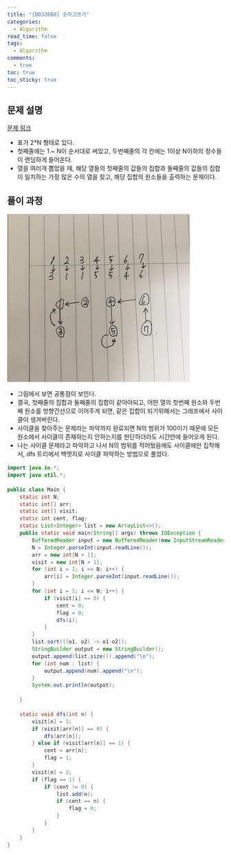 ```yaml
---
title: "[BOJ2668] 숫자고르기"
categories:
  - Algorithm
read_time: false
tags:
  - Algorithm
comments:
  - true
toc: true
toc_sticky: true
---
```

## 문제 설명
[문제 링크](https://www.acmicpc.net/problem/2668)

* 표가 2*N 형태로 있다.
* 첫째줄에는 1 ~ N이 순서대로 써있고, 두번째줄의 각 칸에는 1이상 N이하의 정수들이 랜덤하게 들어온다.
* 열을 여러개 뽑았을 때, 해당 열들의 첫째줄의 값들의 집합과 둘째줄의 값들의 집합이 일치하는 가장 많은 수의 열을 찾고, 해당 집합의 원소들을 출력하는 문제이다.

## 풀이 과정

![](/assets/img/Algorithm/20210112.jpeg)

* 그림에서 보면 공통점이 보인다.
* 결국, 첫째줄의 집합과 둘째줄의 집합이 같아야되고, 어떤 열의 첫번째 원소와 두번째 원소를 방향간선으로 이어주게 되면, 같은 집합이 되기위해서는 그래프에서 사이클이 생겨버린다.
* 사이클을 찾아주는 문제라는 파악까지 완료되면 N의 범위가 100이기 때문에 모든 원소에서 사이클이 존재하는지 안하는지를 판단하더라도 시간안에 들어오게 된다.
* 나는 사이클 문제라고 파악하고 나서 N의 범위를 적어뒀음에도 사이클에만 집착해서, dfs 트리에서 백엣지로 사이클 파악하는 방법으로 풀었다.

```java
import java.io.*;
import java.util.*;

public class Main {
    static int N;
    static int[] arr;
    static int[] visit;
    static int cent, flag;
    static List<Integer> list = new ArrayList<>();
    public static void main(String[] args) throws IOException {
        BufferedReader input = new BufferedReader(new InputStreamReader(System.in));
        N = Integer.parseInt(input.readLine());
        arr = new int[N + 1];
        visit = new int[N + 1];
        for (int i = 1; i <= N; i++) {
            arr[i] = Integer.parseInt(input.readLine());
        }
        for (int i = 1; i <= N; i++) {
            if (visit[i] == 0) {
                cent = 0;
                flag = 0;
                dfs(i);
            }
        }
        list.sort(((o1, o2) -> o1-o2));
        StringBuilder output = new StringBuilder();
        output.append(list.size()).append("\n");
        for (int num : list) {
            output.append(num).append("\n");
        }
        System.out.println(output);

    }

    static void dfs(int n) {
        visit[n] = 1;
        if (visit[arr[n]] == 0) {
            dfs(arr[n]);
        } else if (visit[arr[n]] == 1) {
            cent = arr[n];
            flag = 1;
        }
        visit[n] = 2;
        if (flag == 1) {
            if (cent != 0) {
                list.add(n);
                if (cent == n) {
                    flag = 0;
                }
            }
        }
    }
}
```


